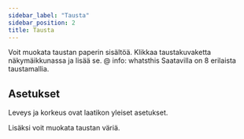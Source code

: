 ```yaml
---
sidebar_label: "Tausta"
sidebar_position: 2
title: Tausta
---
```


Voit muokata taustan paperin sisältöä. Klikkaa taustakuvaketta näkymäikkunassa ja lisää se. @ info: whatsthis Saatavilla on 8 erilaista taustamallia.

## Asetukset

Leveys ja korkeus ovat laatikon yleiset asetukset.

Lisäksi voit muokata taustan väriä.
